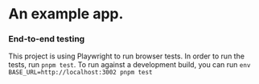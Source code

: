 # An example app.

### End-to-end testing

This project is using Playwright to run browser tests. In order to run the tests, run `pnpm test`.
To run against a development build, you can run `env BASE_URL=http://localhost:3002 pnpm test`
